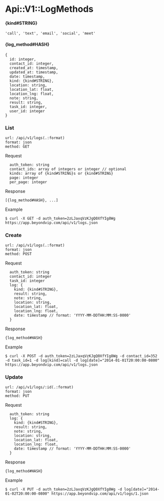 # Api::V1::LogMethods

#### {kind#STRING}
    'call', 'text', 'email', 'social', 'meet'

#### {log_method#HASH}
    {
      id: integer,
      contact_id: integer,
      created_at: timestamp,
      updated_at: timestamp,
      date: timestamp,
      kind: {kind#STRING},
      location: string,
      location_lat: float,
      location_lng: float,
      note: string,
      result: string,
      task_id: integer,
      user_id: integer
    }

### List
    url: /api/v1/logs(.:format)
    format: json
    method: GET

  Request

      auth_token: string
      contact_ids: array of integers or integer // optional
      kinds: array of {kind#STRING}s or {kind#STRING}
      page: integer
      per_page: integer

  Response

    [{log_method#HASH}, ...]

  Example

    $ curl -X GET -d auth_token=2zLJaxqVzKJgQ0XfYIg8Wg https://app.beyondvip.com/api/v1/logs.json

### Create
    url: /api/v1/logs(.:format)
    format: json
    method: POST

  Request

      auth_token: string
      contact_id: integer
      task_id: integer
      log: {
        kind: {kind#STRING},
        result: string,
        note: string,
        location: string,
        location_lat: float,
        location_lng: float,
        date: timestamp // format: 'YYYY-MM-DDTHH:MM:SS-0000'
      }

  Response

    {log_method#HASH}

  Example

    $ curl -X POST -d auth_token=2zLJaxqVzKJgQ0XfYIg8Wg -d contact_id=352 -d task_id=1 -d log[kind]=call -d log[date]="2014-01-01T20:00:00-0800" https://app.beyondvip.com/api/v1/logs.json

### Update
    url: /api/v1/logs/:id(.:format)
    format: json
    method: PUT

  Request

      auth_token: string
      log: {
        kind: {kind#STRING},
        result: string,
        note: string,
        location: string,
        location_lat: float,
        location_lng: float,
        date: timestamp // format: 'YYYY-MM-DDTHH:MM:SS-0000'
      }

  Response

    {log_method#HASH}

  Example

    $ curl -X PUT -d auth_token=2zLJaxqVzKJgQ0XfYIg8Wg -d log[date]="2014-01-02T20:00:00-0800" https://app.beyondvip.com/api/v1/logs/1.json
